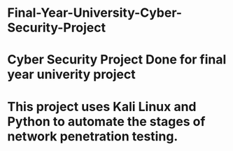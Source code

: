 # Final-Year-University-Cyber-Security-Project
# Cyber Security Project Done for final year univerity project
# This project uses Kali Linux and Python to automate the stages of network penetration testing.
